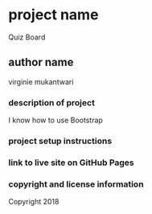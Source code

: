 # project  name
Quiz Board
 
 ## author name
 virginie mukantwari

 ### description of project
I know how to use Bootstrap 

 ### project setup instructions

 ### link to live site on GitHub Pages


 ### copyright and license information
 Copyright 2018